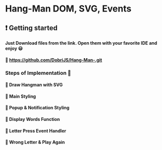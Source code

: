 # Hang-Man DOM, SVG, Events
## :heavy_exclamation_mark: Getting started 
#### Just Download files from the link. Open them with your favorite IDE and enjoy :smiley:  
#### :link: https://github.com/DobriJS/Hang-Man-.git
#### 


### Steps of Implementation :triangular_flag_on_post:
#### :small_orange_diamond: Draw Hangman with SVG
#### :small_orange_diamond: Main Styling
#### :small_orange_diamond: Popup & Notification Styling
#### :small_orange_diamond: Display Words Function
#### :small_orange_diamond: Letter Press Event Handler
#### :small_orange_diamond: Wrong Letter & Play Again


